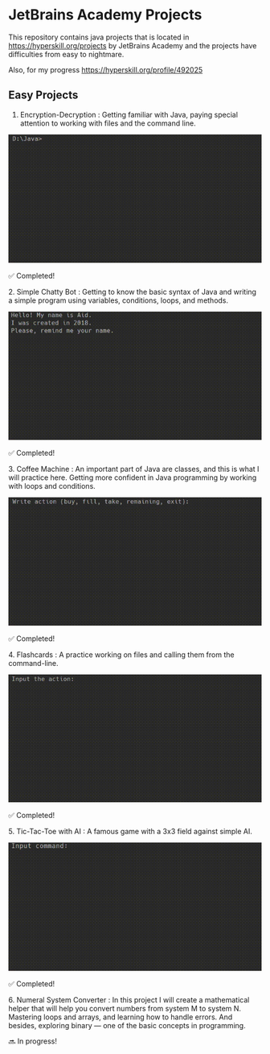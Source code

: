 # JetBrains Academy Projects
This repository contains java projects that is located in https://hyperskill.org/projects by JetBrains Academy and the projects have difficulties from easy to nightmare.

Also, for my progress https://hyperskill.org/profile/492025


Easy Projects
--------------
1. Encryption-Decryption : Getting familiar with Java, paying special attention to working with files and the command line.<br/>
<p align="center">
<img src ="Encryption-Decryption/task/test/demonstration.gif" width="600">

:white_check_mark: Completed!<br/>
</p>
2. Simple Chatty Bot : Getting to know the basic syntax of Java and writing a simple program using variables, conditions, loops, and methods.<br/> 
<p align="center">
 <img src ="Simple%20Chatty%20Bot/task/test/demonstration.gif" width="600">

:white_check_mark:
Completed!<br/>
 </p>
 3. Coffee Machine : An important part of Java are classes, and this is what I will practice here. Getting more confident in Java programming by working with loops and conditions.<br/>
 <p align="center">
<img src ="Coffee%20Machine/task/test/demonstration.gif" width="600">
 
:white_check_mark:
Completed!<br/>
</p>
4. Flashcards : A practice working on files and calling them from the command-line. <br/>
 <p align="center">
<img src ="Flashcards/task/test/demonstration.gif" width="600">
 
:white_check_mark:
Completed!<br/>
</p>
5. Tic-Tac-Toe with AI : A famous game with a 3x3 field against simple AI.  <br/>
 <p align="center">
<img src ="Tic-Tac-Toe%20with%20AI/task/test/demonstration.gif" width="600">
 
:white_check_mark:
Completed!<br/>
</p>
6. Numeral System Converter : In this project I will create a mathematical helper that will help you convert numbers from system M to system N. Mastering loops and arrays, and learning how to handle errors. And besides, exploring binary — one of the basic concepts in programming.  <br/>
 <p align="center">

 
:soon:
In progress!<br/>
</p>

